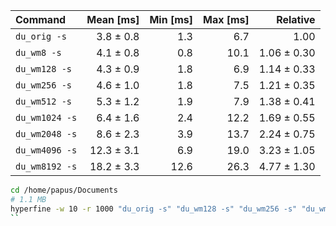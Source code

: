 | Command | Mean [ms] | Min [ms] | Max [ms] | Relative |
|:---|---:|---:|---:|---:|
| `du_orig -s` | 3.8 ± 0.8 | 1.3 | 6.7 | 1.00 |
| `du_wm8 -s` | 4.1 ± 0.8 | 0.8 | 10.1 | 1.06 ± 0.30 |
| `du_wm128 -s` | 4.3 ± 0.9 | 1.8 | 6.9 | 1.14 ± 0.33 |
| `du_wm256 -s` | 4.6 ± 1.0 | 1.8 | 7.5 | 1.21 ± 0.35 |
| `du_wm512 -s` | 5.3 ± 1.2 | 1.9 | 7.9 | 1.38 ± 0.41 |
| `du_wm1024 -s` | 6.4 ± 1.6 | 2.4 | 12.2 | 1.69 ± 0.55 |
| `du_wm2048 -s` | 8.6 ± 2.3 | 3.9 | 13.7 | 2.24 ± 0.75 |
| `du_wm4096 -s` | 12.3 ± 3.1 | 6.9 | 19.0 | 3.23 ± 1.05 |
| `du_wm8192 -s` | 18.2 ± 3.3 | 12.6 | 26.3 | 4.77 ± 1.30 |

```bash
cd /home/papus/Documents
# 1.1 MB
hyperfine -w 10 -r 1000 "du_orig -s" "du_wm128 -s" "du_wm256 -s" "du_wm512 -s" "du_wm1024 -s" "du_wm2048 -s"
``

